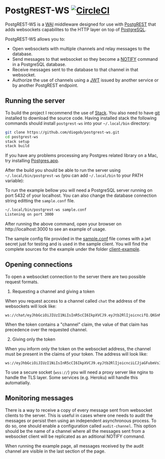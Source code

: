 # PostgREST-WS [![CircleCI](https://circleci.com/gh/diogob/postgrest-ws.svg?style=svg)](https://circleci.com/gh/diogob/postgrest-ws)

PostgREST-WS is a [WAI](https://hackage.haskell.org/package/wai) middleware designed for use with [PostgREST](https://github.com/begriffs/postgrest)
that adds websockets capabilites to the HTTP layer on top of [PostgreSQL](https://www.postgresql.org).

PostgREST-WS allows you to:
 * Open websockets with multiple channels and relay messages to the database.
 * Send messages to that websocket so they become a [NOTIFY](https://www.postgresql.org/docs/current/static/sql-notify.html) command in a PostgreSQL database.
 * Receive messages sent to the database to that channel in that websocket.
 * Authorize the use of channels using a [JWT](https://jwt.io) issued by another service or by another PostgREST endpoint.

## Running the server

To build the project I recommend the use of [Stack](http://docs.haskellstack.org/en/stable/README/).
You also need to have [git](https://git-scm.com) installed to download the source code.
Having installed stack the following commands should install `postgrest-ws` into your `~/.local/bin` directory:

```bash
git clone https://github.com/diogob/postgrest-ws.git
cd postgrest-ws
stack setup
stack build
```

If you have any problems processing any Postgres related library on a Mac, try installing [Postgres.app](http://postgresapp.com/).

After the build you should be able to run the server using `~/.local/bin/postgrest-ws` (you can add `~/.local/bin` to your PATH variable):

To run the example bellow you will need a PostgreSQL server running on port 5432 of your localhost. You can also change the database connection string editting the `sample.conf` file.
```bash
~/.local/bin/postgrest-ws sample.conf
Listening on port 3000
```

After running the above command, open your browser on http://localhost:3000 to see an example of usage.

The sample config file provided in the [sample.conf](https://github.com/diogob/postgrest-ws/tree/master/sample.conf) file comes with a jwt secret just for testing and is used in the sample client.
You will find the complete sources for the example under the folder [client-example](https://github.com/diogob/postgrest-ws/tree/master/client-example).

## Opening connections

To open a websocket connection to the server there are two possible request formats.

1. Requesting a channel and giving a token

When you request access to a channel called `chat` the address of the websockets will look like:
```
ws://chat/eyJhbGciOiJIUzI1NiIsInR5cCI6IkpXVCJ9.eyJtb2RlIjoicncifQ.QKGnMJe41OFZcjz_qQSplmWAmVd_hmVjijKUNoJYpis
```
When the token contains a "channel" claim, the value of that claim has precedence over the requested channel.


2. Giving only the token

When you inform only the token on the websocket address, the channel must be present in the claims of your token. The address will look like:
```
ws://eyJhbGciOiJIUzI1NiIsInR5cCI6IkpXVCJ9.eyJtb2RlIjoicnciLCJjaGFubmVsIjoiY2hhdCJ9.fEm6P7GHeJWZG8OtZhv3H0JdqPljE5dainvsoupM9pA
```

To use a secure socket (`wss://`) you will need a proxy server like nginx to handle the TLS layer. Some services (e.g. Heroku) will handle this automatially.

## Monitoring messages

There is a way to receive a copy of every message sent from websocket clients to the server. This is useful in cases where one needs to audit the messages or persist then using an independent asynchronous process. To do so, one should enable a configuration called `audit-channel`. This option should be the name of a channel where all the messages sent from a websocket client will be replicated as an aditional NOTIFY command.

When running the example page, all messages received by the audit channel are visible in the last section of the page.
